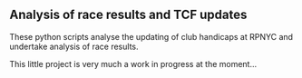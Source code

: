 ## Analysis of race results and TCF updates

These python scripts analyse the updating of club handicaps at RPNYC and undertake
analysis of race results.

This little project is very much a work in progress at the moment...


